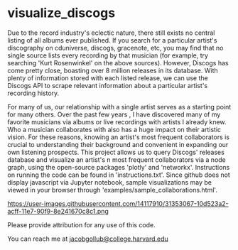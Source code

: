 # visualize_discogs
Due to the record industry's eclectic nature, there still exists no central listing of all albums ever published. If you search for a particular artist's discography on cduniverse, discogs, gracenote, etc, you may find that no single source lists every recording by that musician (for example, try searching 'Kurt Rosenwinkel' on the above sources). However, Discogs has come pretty close, boasting over 8 million releases in its database. With plenty of information stored with each listed release, we can use the Discogs API to scrape relevant information about a particular artist's recording history.

For many of us, our relationship with a single artist serves as a starting point for many others. Over the past few years , I have discovered many of my favorite musicians via albums or live recordings with artists I already knew. Who a musician collaborates with also has a huge impact on their artistic vision. For these reasons, knowing an artist's most frequent collaborators is crucial to understanding their background and convenient in expanding our own listening prospects. This project allows us to query Discogs' releases database and visualize an artist's n most frequent collaborators via a node graph, using the open-source packages 'plotly' and 'networkx'. Instructions on running the code can be found in 'instructions.txt'. Since github does not display javascript via Jupyter notebook, sample visualizations may be viewed in your browser through 'examples/sample_collaborations.html'.

https://user-images.githubusercontent.com/14117910/31353067-10d523a2-acff-11e7-90f9-8e241670c8c1.png

Please provide attribution for any use of this code.

You can reach me at jacobgollub@college.harvard.edu